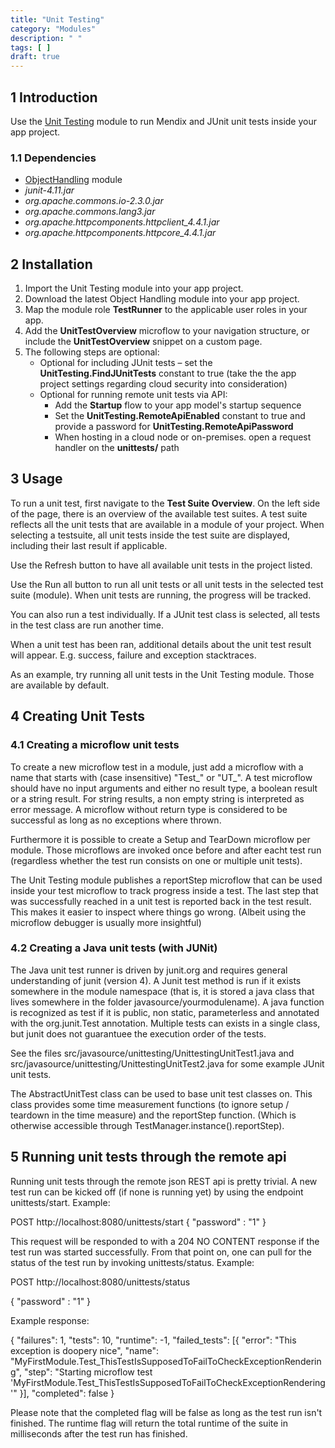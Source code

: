 ```yaml
---
title: "Unit Testing"
category: "Modules"
description: " "
tags: [ ]
draft: true
---
```


## 1 Introduction

Use the [Unit Testing](https://appstore.home.mendix.com/link/app/390/) module to  run Mendix and JUnit unit tests inside your app project.

### 1.1 Dependencies

* [ObjectHandling](https://appstore.home.mendix.com/link/app/37114/) module
* *junit-4.11.jar*
* *org.apache.commons.io-2.3.0.jar*
* *org.apache.commons.lang3.jar*
* *org.apache.httpcomponents.httpclient_4.4.1.jar*
* *org.apache.httpcomponents.httpcore_4.4.1.jar*

## 2 Installation

1. Import the Unit Testing module into your app project.
2. Download the latest Object Handling module into your app project.
3. Map the module role **TestRunner** to the applicable user roles in your app.
4. Add the **UnitTestOverview** microflow to your navigation structure, or include the **UnitTestOverview** snippet on a custom page.
5. The following steps are optional:
	* Optional for including JUnit tests – set the **UnitTesting.FindJUnitTests** constant to true (take the the app project settings regarding cloud security into consideration)
	* Optional for running remote unit tests via API:
		* Add the **Startup** flow to your app model's startup sequence
		* Set the **UnitTesting.RemoteApiEnabled** constant to true and provide a password for **UnitTesting.RemoteApiPassword**
		* When hosting in a cloud node or on-premises. open a request handler on the **unittests/** path

## 3 Usage

To run a unit test, first navigate to the **Test Suite Overview**. On the left side of the page, there is an overview of the available test suites. A test suite reflects all the unit tests that are available in a module of your project. When selecting a testsuite, all unit tests inside the test suite are displayed, including their last result if applicable.

Use the Refresh button to have all available unit tests in the project listed.

Use the Run all button to run all unit tests or all unit tests in the selected test suite (module). When unit tests are running, the progress will be tracked.

You can also run a test individually. If a JUnit test class is selected, all tests in the test class are run another time.

When a unit test has been ran, additional details about the unit test result will appear. E.g. success, failure and exception stacktraces.

As an example, try running all unit tests in the Unit Testing module. Those are available by default.

## 4 Creating Unit Tests

### 4.1 Creating a microflow unit tests

To create a new microflow test in a module, just add a microflow with a name that starts with (case insensitive) "Test_" or "UT_". A test microflow should have no input arguments and either no result type, a boolean result or a string result. For string results, a non empty string is interpreted as error message. A microflow without return type is considered to be successful as long as no exceptions where thrown.

Furthermore it is possible to create a Setup and TearDown microflow per module. Those microflows are invoked once before and after eacht test run (regardless whether the test run consists on one or multiple unit tests).

The Unit Testing module publishes a reportStep microflow that can be used inside your test microflow to track progress inside a test. The last step that was successfully reached in a unit test is reported back in the test result. This makes it easier to inspect where things go wrong. (Albeit using the microflow debugger is usually more insightful)

### 4.2 Creating a Java unit tests (with JUNit)

The Java unit test runner is driven by junit.org and requires general understanding of junit (version 4). A Junit test method is run if it exists somewhere in the module namespace (that is, it is stored a java class that lives somewhere in the folder javasource/yourmodulename). A java function is recognized as test if it is public, non static, parameterless and annotated with the org.junit.Test annotation. Multiple tests can exists in a single class, but junit does not guarantuee the execution order of the tests.

See the files src/javasource/unittesting/UnittestingUnitTest1.java and src/javasource/unittesting/UnittestingUnitTest2.java for some example JUnit unit tests.

The AbstractUnitTest class can be used to base unit test classes on. This class provides some time measurement functions (to ignore setup / teardown in the time measure) and the reportStep function. (Which is otherwise accessible through TestManager.instance().reportStep).

## 5 Running unit tests through the remote api

Running unit tests through the remote json REST api is pretty trivial. A new test run can be kicked off (if none is running yet) by using the endpoint unittests/start. Example:

POST http://localhost:8080/unittests/start
{
	"password" : "1"
}

This request will be responded to with a 204 NO CONTENT response if the test run was started successfully. From that point on, one can pull for the status of the test run by invoking unittests/status. Example:

POST http://localhost:8080/unittests/status

{
	"password" : "1"
}

Example response:

{
    "failures": 1,
    "tests": 10,
    "runtime": -1,
    "failed_tests": [{
        "error": "This exception is doopery nice",
        "name": "MyFirstModule.Test_ThisTestIsSupposedToFailToCheckExceptionRendering",
        "step": "Starting microflow test 'MyFirstModule.Test_ThisTestIsSupposedToFailToCheckExceptionRendering'"
    }],
    "completed": false
}

Please note that the completed flag will be false as long as the test run isn't finished. The runtime flag will return the total runtime of the suite in milliseconds after the test run has finished.
